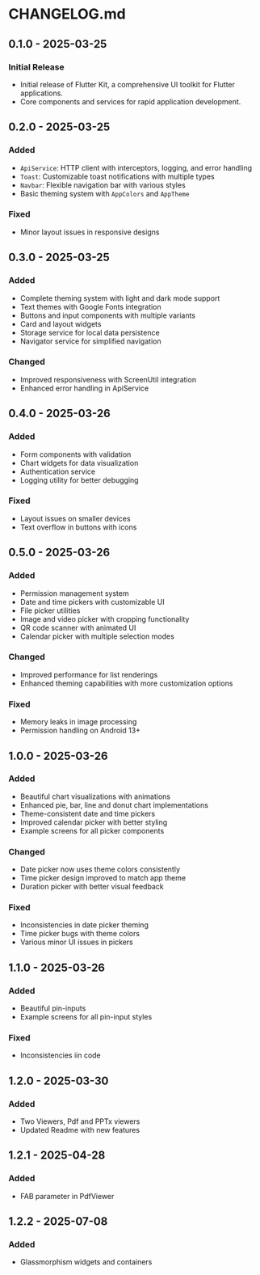 # CHANGELOG.md

## 0.1.0 - 2025-03-25

### Initial Release

- Initial release of Flutter Kit, a comprehensive UI toolkit for Flutter applications.
- Core components and services for rapid application development.

## 0.2.0 - 2025-03-25

### Added

- `ApiService`: HTTP client with interceptors, logging, and error handling
- `Toast`: Customizable toast notifications with multiple types
- `Navbar`: Flexible navigation bar with various styles
- Basic theming system with `AppColors` and `AppTheme`

### Fixed

- Minor layout issues in responsive designs

## 0.3.0 - 2025-03-25

### Added

- Complete theming system with light and dark mode support
- Text themes with Google Fonts integration
- Buttons and input components with multiple variants
- Card and layout widgets
- Storage service for local data persistence
- Navigator service for simplified navigation

### Changed

- Improved responsiveness with ScreenUtil integration
- Enhanced error handling in ApiService

## 0.4.0 - 2025-03-26

### Added

- Form components with validation
- Chart widgets for data visualization
- Authentication service
- Logging utility for better debugging

### Fixed

- Layout issues on smaller devices
- Text overflow in buttons with icons

## 0.5.0 - 2025-03-26

### Added

- Permission management system
- Date and time pickers with customizable UI
- File picker utilities
- Image and video picker with cropping functionality
- QR code scanner with animated UI
- Calendar picker with multiple selection modes

### Changed

- Improved performance for list renderings
- Enhanced theming capabilities with more customization options

### Fixed

- Memory leaks in image processing
- Permission handling on Android 13+

## 1.0.0 - 2025-03-26

### Added

- Beautiful chart visualizations with animations
- Enhanced pie, bar, line and donut chart implementations
- Theme-consistent date and time pickers
- Improved calendar picker with better styling
- Example screens for all picker components

### Changed

- Date picker now uses theme colors consistently
- Time picker design improved to match app theme
- Duration picker with better visual feedback

### Fixed

- Inconsistencies in date picker theming
- Time picker bugs with theme colors
- Various minor UI issues in pickers

## 1.1.0 - 2025-03-26

### Added

- Beautiful pin-inputs
- Example screens for all pin-input styles


### Fixed

- Inconsistencies iin code

## 1.2.0 - 2025-03-30

### Added

- Two Viewers, Pdf and PPTx viewers
- Updated Readme with new features

## 1.2.1 - 2025-04-28

### Added

- FAB parameter in PdfViewer

## 1.2.2 - 2025-07-08

### Added

- Glassmorphism widgets and containers
